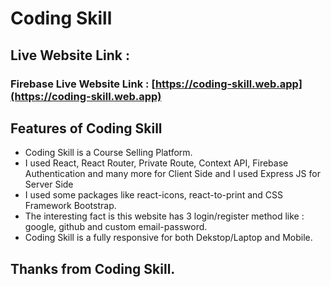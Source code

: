 # Coding Skill

## Live Website Link :

### Firebase Live Website Link : [https://coding-skill.web.app](https://coding-skill.web.app)

## Features of Coding Skill

<ul>
<li>Coding Skill is a Course Selling Platform.</li>
<li>I used React, React Router, Private Route, Context API, Firebase Authentication and many more for Client Side and I used Express JS for Server Side</li>
<li>I used some packages like react-icons, react-to-print and CSS Framework Bootstrap.</li>
<li>The interesting fact is this website has 3 login/register method like : google, github and custom email-password.</li>
<li>Coding Skill is a fully responsive for both Dekstop/Laptop and Mobile.</li>
</ul>

## Thanks from Coding Skill.
